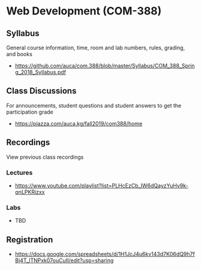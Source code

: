 # Web Development (COM-388)

## Syllabus

General course information, time, room and lab numbers, rules, grading, and
books

* <https://github.com/auca/com.388/blob/master/Syllabus/COM_388_Spring_2018_Syllabus.pdf>

## Class Discussions

For announcements, student questions and student answers to get the
participation grade

* <https://piazza.com/auca.kg/fall2019/com388/home>

## Recordings

View previous class recordings

### Lectures

* <https://www.youtube.com/playlist?list=PLHcEzCb_lW6dQayzYuHv9k-qnLPKRizxx>

### Labs

* TBD

## Registration

* <https://docs.google.com/spreadsheets/d/1H1JcJ4u6kv143d7K06dQ9h7fBj4T_lTNPxk07ouCuII/edit?usp=sharing>
